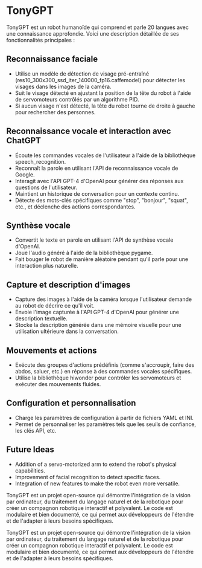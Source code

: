 # TonyGPT

TonyGPT est un robot humanoïde qui comprend et parle 20 langues avec une connaissance approfondie. Voici une description détaillée de ses fonctionnalités principales :

## Reconnaissance faciale

- Utilise un modèle de détection de visage pré-entraîné (res10_300x300_ssd_iter_140000_fp16.caffemodel) pour détecter les visages dans les images de la caméra.
- Suit le visage détecté en ajustant la position de la tête du robot à l'aide de servomoteurs contrôlés par un algorithme PID.
- Si aucun visage n'est détecté, la tête du robot tourne de droite à gauche pour rechercher des personnes.

## Reconnaissance vocale et interaction avec ChatGPT

- Écoute les commandes vocales de l'utilisateur à l'aide de la bibliothèque speech_recognition.
- Reconnaît la parole en utilisant l'API de reconnaissance vocale de Google.
- Interagit avec l'API GPT-4 d'OpenAI pour générer des réponses aux questions de l'utilisateur.
- Maintient un historique de conversation pour un contexte continu.
- Détecte des mots-clés spécifiques comme "stop", "bonjour", "squat", etc., et déclenche des actions correspondantes.

## Synthèse vocale

- Convertit le texte en parole en utilisant l'API de synthèse vocale d'OpenAI.
- Joue l'audio généré à l'aide de la bibliothèque pygame.
- Fait bouger le robot de manière aléatoire pendant qu'il parle pour une interaction plus naturelle.

## Capture et description d'images

- Capture des images à l'aide de la caméra lorsque l'utilisateur demande au robot de décrire ce qu'il voit.
- Envoie l'image capturée à l'API GPT-4 d'OpenAI pour générer une description textuelle.
- Stocke la description générée dans une mémoire visuelle pour une utilisation ultérieure dans la conversation.

## Mouvements et actions

- Exécute des groupes d'actions prédéfinis (comme s'accroupir, faire des abdos, saluer, etc.) en réponse à des commandes vocales spécifiques.
- Utilise la bibliothèque hiwonder pour contrôler les servomoteurs et exécuter des mouvements fluides.

## Configuration et personnalisation

- Charge les paramètres de configuration à partir de fichiers YAML et INI.
- Permet de personnaliser les paramètres tels que les seuils de confiance, les clés API, etc.

## Future Ideas

- Addition of a servo-motorized arm to extend the robot's physical capabilities.
- Improvement of facial recognition to detect specific faces.
- Integration of new features to make the robot even more versatile.

TonyGPT est un projet open-source qui démontre l'intégration de la vision par ordinateur, du traitement du langage naturel et de la robotique pour créer un compagnon robotique interactif et polyvalent. Le code est modulaire et bien documenté, ce qui permet aux développeurs de l'étendre et de l'adapter à leurs besoins spécifiques.

TonyGPT est un projet open-source qui démontre l'intégration de la vision par ordinateur, du traitement du langage naturel et de la robotique pour créer un compagnon robotique interactif et polyvalent. Le code est modulaire et bien documenté, ce qui permet aux développeurs de l'étendre et de l'adapter à leurs besoins spécifiques.

